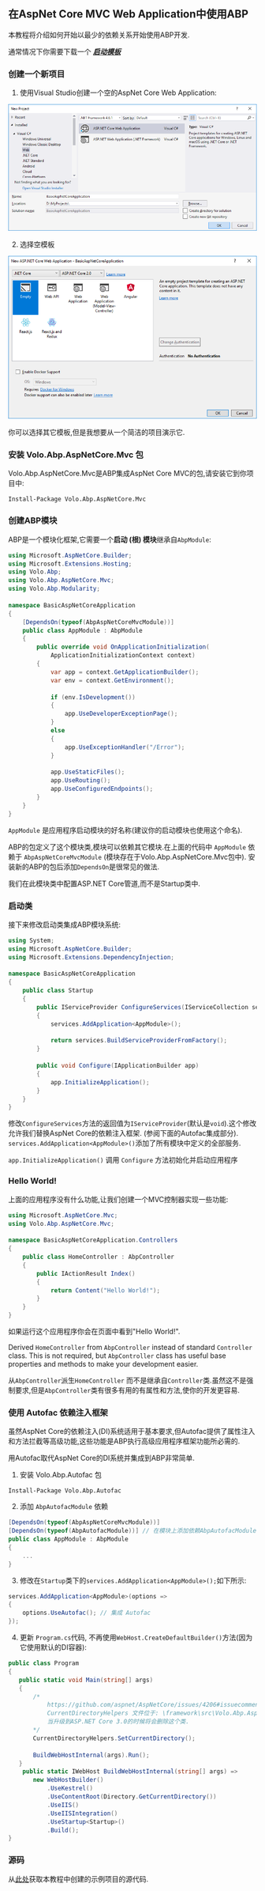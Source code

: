 ﻿## 在AspNet Core MVC Web Application中使用ABP 

本教程将介绍如何开始以最少的依赖关系开始使用ABP开发. 

通常情况下你需要下载一个 ***[启动模板](Getting-Started-AspNetCore-MVC-Template.md)***

### 创建一个新项目

1. 使用Visual Studio创建一个空的AspNet Core Web Application:

![](images/create-new-aspnet-core-application.png)

2. 选择空模板

![](images/select-empty-web-application.png)

你可以选择其它模板,但是我想要从一个简洁的项目演示它.

### 安装 Volo.Abp.AspNetCore.Mvc 包

Volo.Abp.AspNetCore.Mvc是ABP集成AspNet Core MVC的包,请安装它到你项目中:

````
Install-Package Volo.Abp.AspNetCore.Mvc
````

### 创建ABP模块

ABP是一个模块化框架,它需要一个**启动 (根) 模块**继承自``AbpModule``:

````C#
using Microsoft.AspNetCore.Builder;
using Microsoft.Extensions.Hosting;
using Volo.Abp;
using Volo.Abp.AspNetCore.Mvc;
using Volo.Abp.Modularity;

namespace BasicAspNetCoreApplication
{
    [DependsOn(typeof(AbpAspNetCoreMvcModule))]
    public class AppModule : AbpModule
    {
        public override void OnApplicationInitialization(
            ApplicationInitializationContext context)
        {
            var app = context.GetApplicationBuilder();
            var env = context.GetEnvironment();

            if (env.IsDevelopment())
            {
                app.UseDeveloperExceptionPage();
            }
            else
            {
                app.UseExceptionHandler("/Error");
            }

            app.UseStaticFiles();
            app.UseRouting();
            app.UseConfiguredEndpoints();
        }
    }
}
````

``AppModule`` 是应用程序启动模块的好名称(建议你的启动模块也使用这个命名).

ABP的包定义了这个模块类,模块可以依赖其它模块.在上面的代码中 ``AppModule`` 依赖于 ``AbpAspNetCoreMvcModule`` (模块存在于Volo.Abp.AspNetCore.Mvc包中). 安装新的ABP的包后添加``DependsOn``是很常见的做法.

我们在此模块类中配置ASP.NET Core管道,而不是Startup类中.

### 启动类

接下来修改启动类集成ABP模块系统:

````C#
using System;
using Microsoft.AspNetCore.Builder;
using Microsoft.Extensions.DependencyInjection;

namespace BasicAspNetCoreApplication
{
    public class Startup
    {
        public IServiceProvider ConfigureServices(IServiceCollection services)
        {
            services.AddApplication<AppModule>();

            return services.BuildServiceProviderFromFactory();
        }

        public void Configure(IApplicationBuilder app)
        {
            app.InitializeApplication();
        }
    }
}

````

修改``ConfigureServices``方法的返回值为``IServiceProvider``(默认是``void``).这个修改允许我们替换AspNet Core的依赖注入框架. (参阅下面的Autofac集成部分).  ``services.AddApplication<AppModule>()``添加了所有模块中定义的全部服务.

``app.InitializeApplication()`` 调用 ``Configure`` 方法初始化并启动应用程序

### Hello World!

上面的应用程序没有什么功能,让我们创建一个MVC控制器实现一些功能:

````C#
using Microsoft.AspNetCore.Mvc;
using Volo.Abp.AspNetCore.Mvc;

namespace BasicAspNetCoreApplication.Controllers
{
    public class HomeController : AbpController
    {
        public IActionResult Index()
        {
            return Content("Hello World!");
        }
    }
}

````

如果运行这个应用程序你会在页面中看到"Hello World!".

Derived ``HomeController`` from ``AbpController`` instead of standard ``Controller`` class. This is not required, but ``AbpController`` class has useful base properties and methods to make your development easier.

从``AbpController``派生``HomeController`` 而不是继承自``Controller``类.虽然这不是强制要求,但是``AbpController``类有很多有用的有属性和方法,使你的开发更容易.

### 使用 Autofac 依赖注入框架

虽然AspNet Core的依赖注入(DI)系统适用于基本要求,但Autofac提供了属性注入和方法拦截等高级功能,这些功能是ABP执行高级应用程序框架功能所必需的.

用Autofac取代AspNet Core的DI系统并集成到ABP非常简单.

1. 安装 Volo.Abp.Autofac 包

````
Install-Package Volo.Abp.Autofac
````

2. 添加 ``AbpAutofacModule`` 依赖

````C#
[DependsOn(typeof(AbpAspNetCoreMvcModule))]
[DependsOn(typeof(AbpAutofacModule))] // 在模块上添加依赖AbpAutofacModule
public class AppModule : AbpModule
{
    ...
}
````

3. 修改在``Startup``类下的``services.AddApplication<AppModule>();``如下所示:

````C#
services.AddApplication<AppModule>(options =>
{
    options.UseAutofac(); // 集成 Autofac
});
````

4. 更新 `Program.cs`代码, 不再使用`WebHost.CreateDefaultBuilder()`方法(因为它使用默认的DI容器):

 ````csharp
public class Program
{
    public static void Main(string[] args)
    {
        /*
            https://github.com/aspnet/AspNetCore/issues/4206#issuecomment-445612167
            CurrentDirectoryHelpers 文件位于: \framework\src\Volo.Abp.AspNetCore.Mvc\Microsoft\AspNetCore\InProcess\CurrentDirectoryHelpers.cs
            当升级到ASP.NET Core 3.0的时候将会删除这个类.
        */
        CurrentDirectoryHelpers.SetCurrentDirectory();

        BuildWebHostInternal(args).Run();
    }
     public static IWebHost BuildWebHostInternal(string[] args) =>
        new WebHostBuilder()
            .UseKestrel()
            .UseContentRoot(Directory.GetCurrentDirectory())
            .UseIIS()
            .UseIISIntegration()
            .UseStartup<Startup>()
            .Build();
}
````


### 源码

从[此处](https://github.com/abpframework/abp-samples/tree/master/BasicAspNetCoreApplication)获取本教程中创建的示例项目的源代码.
